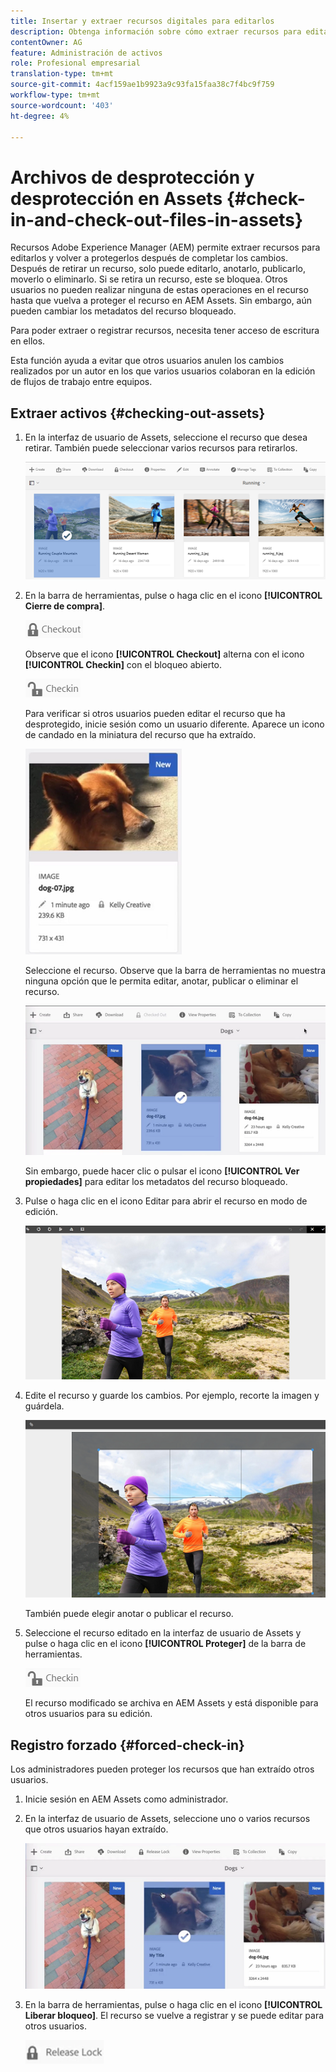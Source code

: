 ```yaml
---
title: Insertar y extraer recursos digitales para editarlos
description: Obtenga información sobre cómo extraer recursos para editarlos y volver a protegerlos una vez completados los cambios.
contentOwner: AG
feature: Administración de activos
role: Profesional empresarial
translation-type: tm+mt
source-git-commit: 4acf159ae1b9923a9c93fa15faa38c7f4bc9f759
workflow-type: tm+mt
source-wordcount: '403'
ht-degree: 4%

---
```



# Archivos de desprotección y desprotección en Assets {#check-in-and-check-out-files-in-assets}

Recursos Adobe Experience Manager (AEM) permite extraer recursos para editarlos y volver a protegerlos después de completar los cambios. Después de retirar un recurso, solo puede editarlo, anotarlo, publicarlo, moverlo o eliminarlo. Si se retira un recurso, este se bloquea. Otros usuarios no pueden realizar ninguna de estas operaciones en el recurso hasta que vuelva a proteger el recurso en AEM Assets. Sin embargo, aún pueden cambiar los metadatos del recurso bloqueado.

Para poder extraer o registrar recursos, necesita tener acceso de escritura en ellos.

Esta función ayuda a evitar que otros usuarios anulen los cambios realizados por un autor en los que varios usuarios colaboran en la edición de flujos de trabajo entre equipos.

## Extraer activos {#checking-out-assets}

1. En la interfaz de usuario de Assets, seleccione el recurso que desea retirar. También puede seleccionar varios recursos para retirarlos.

   ![chlimage_1-468](assets/chlimage_1-468.png)

1. En la barra de herramientas, pulse o haga clic en el icono **[!UICONTROL Cierre de compra]**.

   ![chlimage_1-469](assets/chlimage_1-469.png)

   Observe que el icono **[!UICONTROL Checkout]** alterna con el icono **[!UICONTROL Checkin]** con el bloqueo abierto.

   ![chlimage_1-470](assets/chlimage_1-470.png)

   Para verificar si otros usuarios pueden editar el recurso que ha desprotegido, inicie sesión como un usuario diferente. Aparece un icono de candado en la miniatura del recurso que ha extraído.

   ![chlimage_1-471](assets/chlimage_1-471.png)

   Seleccione el recurso. Observe que la barra de herramientas no muestra ninguna opción que le permita editar, anotar, publicar o eliminar el recurso.

   ![chlimage_1-472](assets/chlimage_1-472.png)

   Sin embargo, puede hacer clic o pulsar el icono **[!UICONTROL Ver propiedades]** para editar los metadatos del recurso bloqueado.

1. Pulse o haga clic en el icono Editar para abrir el recurso en modo de edición.

   ![chlimage_1-473](assets/chlimage_1-473.png)

1. Edite el recurso y guarde los cambios. Por ejemplo, recorte la imagen y guárdela.

   ![chlimage_1-474](assets/chlimage_1-474.png)

   También puede elegir anotar o publicar el recurso.

1. Seleccione el recurso editado en la interfaz de usuario de Assets y pulse o haga clic en el icono **[!UICONTROL Proteger]** de la barra de herramientas.

   ![chlimage_1-475](assets/chlimage_1-475.png)

   El recurso modificado se archiva en AEM Assets y está disponible para otros usuarios para su edición.

## Registro forzado {#forced-check-in}

Los administradores pueden proteger los recursos que han extraído otros usuarios.

1. Inicie sesión en AEM Assets como administrador.
1. En la interfaz de usuario de Assets, seleccione uno o varios recursos que otros usuarios hayan extraído.

   ![chlimage_1-476](assets/chlimage_1-476.png)

1. En la barra de herramientas, pulse o haga clic en el icono **[!UICONTROL Liberar bloqueo]**. El recurso se vuelve a registrar y se puede editar para otros usuarios.

   ![chlimage_1-477](assets/chlimage_1-477.png)